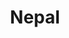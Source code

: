 ---
title: Nepal
crosslinks:
- FreeMadhesh
- india
- IndiaSpeaks
- indianews
- hinduism
- place
- vexillology
- AskReddit
- nepalISP
- gonewildstories
- trees
- pakistan
- NoStupidQuestions
- OutOfTheLoop
- todayilearned
- travel
- redditposts
- hiking
- DataHoarder
---